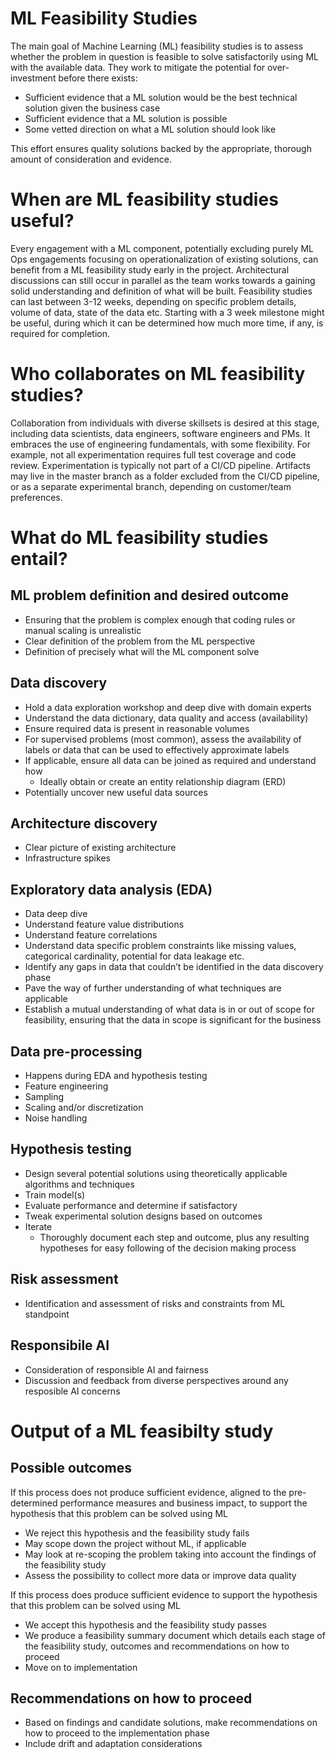 # ML Feasibility Studies

The main goal of Machine Learning (ML) feasibility studies is to assess whether the problem in question is feasible to solve satisfactorily using ML with the available data. They work to mitigate the potential for over-investment before there exists:

* Sufficient evidence that a ML solution would be the best technical solution given the business case
* Sufficient evidence that a ML solution is possible
* Some vetted direction on what a ML solution should look like

This effort ensures quality solutions backed by the appropriate, thorough amount of consideration and evidence.

# When are ML feasibility studies useful?

Every engagement with a ML component, potentially excluding purely ML Ops engagements focusing on operationalization of existing solutions, can benefit from a ML feasibility study early in the project. Architectural discussions can still occur in parallel as the team works towards a gaining solid understanding and definition of what will be built. Feasibility studies can last between 3-12 weeks, depending on specific problem details, volume of data, state of the data etc. Starting with a 3 week milestone might be useful, during which it can be determined how much more time, if any, is required for completion.

# Who collaborates on ML feasibility studies?

Collaboration from individuals with diverse skillsets is desired at this stage, including data scientists, data engineers, software engineers and PMs. It embraces the use of engineering fundamentals, with some flexibility. For example, not all experimentation requires full test coverage and code review. Experimentation is typically not part of a CI/CD pipeline. Artifacts may live in the master branch as a folder excluded from the CI/CD pipeline, or as a separate experimental branch, depending on customer/team preferences.

# What do ML feasibility studies entail?

## ML problem definition and desired outcome
* Ensuring that the problem is complex enough that coding rules or manual scaling is unrealistic
* Clear definition of the problem from the ML perspective
* Definition of precisely what will the ML component solve

## Data discovery
* Hold a data exploration workshop and deep dive with domain experts
* Understand the data dictionary, data quality and access (availability)
* Ensure required data is present in reasonable volumes
* For supervised problems (most common), assess the availability of labels or data that can be used to effectively approximate labels
* If applicable, ensure all data can be joined as required and understand how
    * Ideally obtain or create an entity relationship diagram (ERD)
* Potentially uncover new useful data sources

## Architecture discovery
* Clear picture of existing architecture
* Infrastructure spikes

## Exploratory data analysis (EDA)
* Data deep dive
* Understand feature value distributions
* Understand feature correlations
* Understand data specific problem constraints like missing values, categorical cardinality, potential for data leakage etc.
* Identify any gaps in data that couldn’t be identified in the data discovery phase
* Pave the way of further understanding of what techniques are applicable
* Establish a mutual understanding of what data is in or out of scope for feasibility, ensuring that the data in scope is significant for the business

## Data pre-processing
* Happens during EDA and hypothesis testing
* Feature engineering
* Sampling
* Scaling and/or discretization
* Noise handling

## Hypothesis testing
* Design several potential solutions using theoretically applicable algorithms and techniques
* Train model(s)
* Evaluate performance and determine if satisfactory
* Tweak experimental solution designs based on outcomes
* Iterate
    * Thoroughly document each step and outcome, plus any resulting hypotheses for easy following of the decision making process

## Risk assessment
* Identification and assessment of risks and constraints from ML standpoint

## Responsibile AI
* Consideration of responsible AI and fairness
* Discussion and feedback from diverse perspectives around any resposible AI concerns

# Output of a ML feasibilty study

## Possible outcomes

If this process does not produce sufficient evidence, aligned to the pre-determined performance measures and business impact, to support the hypothesis that this problem can be solved using ML

* We reject this hypothesis and the feasibility study fails
* May scope down the project without ML, if applicable
* May look at re-scoping the problem taking into account the findings of the feasibility study
* Assess the possibility to collect more data or improve data quality

If this process does produce sufficient evidence to support the hypothesis that this problem can be solved using ML

* We accept this hypothesis and the feasibility study passes
* We produce a feasibility summary document which details each stage of the feasibility study, outcomes and recommendations on how to proceed
* Move on to implementation

## Recommendations on how to proceed
* Based on findings and candidate solutions, make recommendations on how to proceed to the implementation phase
* Include drift and adaptation considerations
